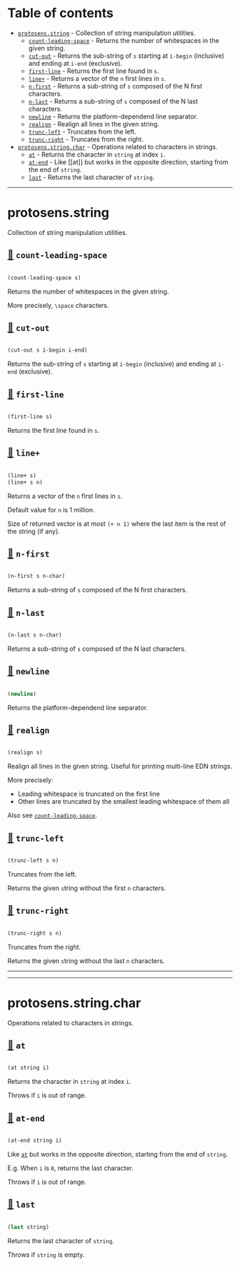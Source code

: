 # Table of contents
-  [`protosens.string`](#protosens.string)  - Collection of string manipulation utilities.
    -  [`count-leading-space`](#protosens.string/count-leading-space) - Returns the number of whitespaces in the given string.
    -  [`cut-out`](#protosens.string/cut-out) - Returns the sub-string of <code>s</code> starting at <code>i-begin</code> (inclusive) and ending at <code>i-end</code> (exclusive).
    -  [`first-line`](#protosens.string/first-line) - Returns the first line found in <code>s</code>.
    -  [`line+`](#protosens.string/line+) - Returns a vector of the <code>n</code> first lines in <code>s</code>.
    -  [`n-first`](#protosens.string/n-first) - Returns a sub-string of <code>s</code> composed of the N first characters.
    -  [`n-last`](#protosens.string/n-last) - Returns a sub-string of <code>s</code> composed of the N last characters.
    -  [`newline`](#protosens.string/newline) - Returns the platform-dependend line separator.
    -  [`realign`](#protosens.string/realign) - Realign all lines in the given string.
    -  [`trunc-left`](#protosens.string/trunc-left) - Truncates from the left.
    -  [`trunc-right`](#protosens.string/trunc-right) - Truncates from the right.
-  [`protosens.string.char`](#protosens.string.char)  - Operations related to characters in strings.
    -  [`at`](#protosens.string.char/at) - Returns the character in <code>string</code> at index <code>i</code>.
    -  [`at-end`](#protosens.string.char/at-end) - Like [[at]] but works in the opposite direction, starting from the end of <code>string</code>.
    -  [`last`](#protosens.string.char/last) - Returns the last character of <code>string</code>.

-----
# <a name="protosens.string">protosens.string</a>


Collection of string manipulation utilities.




## <a name="protosens.string/count-leading-space">[:page_facing_up:](https://github.com/protosens/monorepo.cljc/blob/develop/module/string/src/main/clj/protosens/string.clj#L20-L32) `count-leading-space`</a>
``` clojure

(count-leading-space s)
```


Returns the number of whitespaces in the given string.
  
   More precisely, `\space` characters.

## <a name="protosens.string/cut-out">[:page_facing_up:](https://github.com/protosens/monorepo.cljc/blob/develop/module/string/src/main/clj/protosens/string.clj#L36-L45) `cut-out`</a>
``` clojure

(cut-out s i-begin i-end)
```


Returns the sub-string of `s` starting at `i-begin` (inclusive) and ending
   at `i-end` (exclusive).

## <a name="protosens.string/first-line">[:page_facing_up:](https://github.com/protosens/monorepo.cljc/blob/develop/module/string/src/main/clj/protosens/string.clj#L49-L56) `first-line`</a>
``` clojure

(first-line s)
```


Returns the first line found in `s`.

## <a name="protosens.string/line+">[:page_facing_up:](https://github.com/protosens/monorepo.cljc/blob/develop/module/string/src/main/clj/protosens/string.clj#L60-L81) `line+`</a>
``` clojure

(line+ s)
(line+ s n)
```


Returns a vector of the `n` first lines in `s`.

   Default value for `n` is 1 million.

   Size of returned vector is at most `(+ n 1)` where the last item is the rest
   of the string (if any).

## <a name="protosens.string/n-first">[:page_facing_up:](https://github.com/protosens/monorepo.cljc/blob/develop/module/string/src/main/clj/protosens/string.clj#L85-L93) `n-first`</a>
``` clojure

(n-first s n-char)
```


Returns a sub-string of `s` composed of the N first characters.

## <a name="protosens.string/n-last">[:page_facing_up:](https://github.com/protosens/monorepo.cljc/blob/develop/module/string/src/main/clj/protosens/string.clj#L97-L107) `n-last`</a>
``` clojure

(n-last s n-char)
```


Returns a sub-string of `s` composed of the N last characters.

## <a name="protosens.string/newline">[:page_facing_up:](https://github.com/protosens/monorepo.cljc/blob/develop/module/string/src/main/clj/protosens/string.clj#L111-L117) `newline`</a>
``` clojure

(newline)
```


Returns the platform-dependend line separator.

## <a name="protosens.string/realign">[:page_facing_up:](https://github.com/protosens/monorepo.cljc/blob/develop/module/string/src/main/clj/protosens/string.clj#L121-L151) `realign`</a>
``` clojure

(realign s)
```


Realign all lines in the given string.
   Useful for printing multi-line EDN strings.
 
   More precisely:

   - Leading whitespace is truncated on the first line
   - Other lines are truncated by the smallest leading whitespace of them all
  
   Also see [`count-leading-space`](#protosens.string/count-leading-space).

## <a name="protosens.string/trunc-left">[:page_facing_up:](https://github.com/protosens/monorepo.cljc/blob/develop/module/string/src/main/clj/protosens/string.clj#L155-L165) `trunc-left`</a>
``` clojure

(trunc-left s n)
```


Truncates from the left.
  
   Returns the given `s`tring without the first `n` characters.

## <a name="protosens.string/trunc-right">[:page_facing_up:](https://github.com/protosens/monorepo.cljc/blob/develop/module/string/src/main/clj/protosens/string.clj#L169-L180) `trunc-right`</a>
``` clojure

(trunc-right s n)
```


Truncates from the right.
  
   Returns the given `s`tring without the last `n` characters.

-----

-----
# <a name="protosens.string.char">protosens.string.char</a>


Operations related to characters in strings.




## <a name="protosens.string.char/at">[:page_facing_up:](https://github.com/protosens/monorepo.cljc/blob/develop/module/string/src/main/clj/protosens/string/char.clj#L11-L20) `at`</a>
``` clojure

(at string i)
```


Returns the character in `string` at index `i`.
  
   Throws if `i` is out of range.

## <a name="protosens.string.char/at-end">[:page_facing_up:](https://github.com/protosens/monorepo.cljc/blob/develop/module/string/src/main/clj/protosens/string/char.clj#L24-L37) `at-end`</a>
``` clojure

(at-end string i)
```


Like [`at`](#protosens.string.char/at) but works in the opposite direction, starting from the
   end of `string`.

   E.g. When `i` is `0`, returns the last character.
  
   Throws if `i` is out of range.

## <a name="protosens.string.char/last">[:page_facing_up:](https://github.com/protosens/monorepo.cljc/blob/develop/module/string/src/main/clj/protosens/string/char.clj#L41-L50) `last`</a>
``` clojure

(last string)
```


Returns the last character of `string`.
  
   Throws if `string` is empty.
